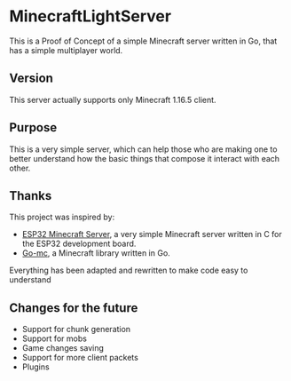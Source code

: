 # MinecraftLightServer
This is a Proof of Concept of a simple Minecraft server written in Go, that has a simple multiplayer world.

## Version
This server actually supports only Minecraft 1.16.5 client.

## Purpose
This is a very simple server, which can help those who are making one to better understand how the basic things that compose it interact with each other.

## Thanks
This project was inspired by:
- [ESP32 Minecraft Server](https://github.com/nikisalli/esp32-minecraft-server), a very simple Minecraft server written in C for the ESP32 development board.
- [Go-mc](https://github.com/Tnze/go-mc), a Minecraft library written in Go.

Everything has been adapted and rewritten to make code easy to understand

## Changes for the future
- Support for chunk generation
- Support for mobs
- Game changes saving
- Support for more client packets
- Plugins